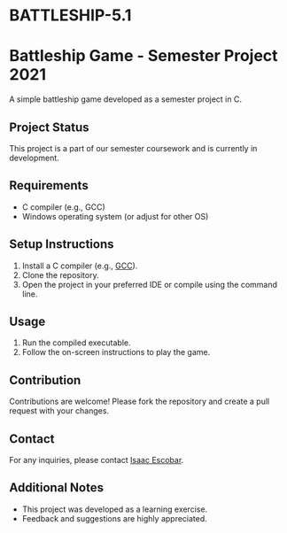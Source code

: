 # BATTLESHIP-5.1
# Battleship Game - Semester Project 2021

A simple battleship game developed as a semester project in C.

## Project Status

This project is a part of our semester coursework and is currently in development.


## Requirements

- C compiler (e.g., GCC)
- Windows operating system (or adjust for other OS)

## Setup Instructions

1. Install a C compiler (e.g., [GCC](https://gcc.gnu.org/)).
2. Clone the repository.
3. Open the project in your preferred IDE or compile using the command line.

## Usage

1. Run the compiled executable.
2. Follow the on-screen instructions to play the game.

## Contribution

Contributions are welcome! Please fork the repository and create a pull request with your changes.

## Contact

For any inquiries, please contact [Isaac Escobar](mailto:isaacescobar02@gmail.com).

## Additional Notes

- This project was developed as a learning exercise.
- Feedback and suggestions are highly appreciated.
